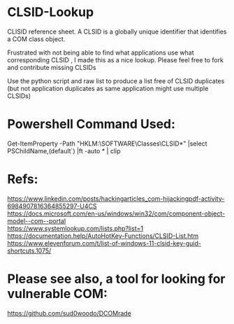 # CLSID-Lookup
CLISID reference sheet. A CLSID is a globally unique identifier that identifies a COM class object. 

Frustrated with not being able to find what applications use what corresponding CLSID , I made this as a nice lookup. Please feel free to fork and contribute missing CLSIDs

Use the python script and raw list to produce a list free of CLSID duplicates (but not application duplicates as same application might use multiple CLSIDs)

# Powershell Command Used: 
Get-ItemProperty -Path "HKLM:\SOFTWARE\Classes\CLSID*" |select PSChildName,(default`) |ft -auto * | clip

# Refs: 

https://www.linkedin.com/posts/hackingarticles_com-hijackingpdf-activity-6984907816364855297-U4CS  
https://docs.microsoft.com/en-us/windows/win32/com/component-object-model--com--portal  
https://www.systemlookup.com/lists.php?list=1  
https://documentation.help/AutoHotKey-Functions/CLSID-List.htm   
https://www.elevenforum.com/t/list-of-windows-11-clsid-key-guid-shortcuts.1075/   


# Please see also, a tool for looking for vulnerable COM:  
https://github.com/sud0woodo/DCOMrade
